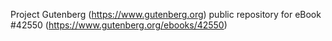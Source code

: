 Project Gutenberg (https://www.gutenberg.org) public repository for eBook #42550 (https://www.gutenberg.org/ebooks/42550)
